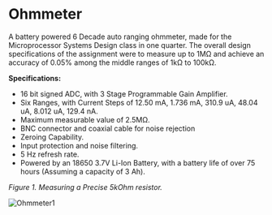 # Ohmmeter
A battery powered 6 Decade auto ranging ohmmeter, made for the Microprocessor Systems Design class in one quarter. The overall design specifications of the assignment were to measure up to 1MΩ and achieve an accuracy of 0.05% among the middle ranges of 1kΩ to 100kΩ.

**Specifications:**
* 16 bit signed ADC, with 3 Stage Programmable Gain Amplifier.
* Six Ranges, with Current Steps of 12.50 mA, 1.736 mA, 310.9 uA, 48.04 uA, 8.012 uA, 129.4 nA.
* Maximum measurable value of 2.5MΩ.
* BNC connector and coaxial cable for noise rejection
* Zeroing Capability.
* Input protection and noise filtering.
* 5 Hz refresh rate.
* Powered by an 18650 3.7V Li-Ion Battery, with a battery life of over 75 hours (Assuming a capacity of 3 Ah).

*Figure 1. Measuring a Precise 5kOhm resistor.*

![Ohmmeter1](https://user-images.githubusercontent.com/122324428/211429192-8cd7d599-cb19-4cc0-996d-7d6baa555dbd.png)
